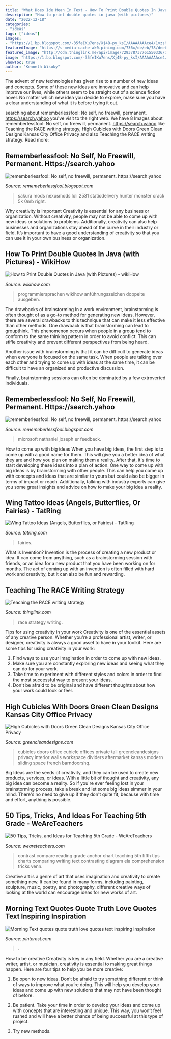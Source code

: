 ```yaml
---
title: "What Does Ide Mean In Text - How To Print Double Quotes In Java (with Pictures)"
description: "How to print double quotes in java (with pictures)"
date: "2022-12-18"
categories:
- "ideas"
tags: ["ideas"]
images:
- "https://1.bp.blogspot.com/-35feIKu7ens/Xj4B-py_ksI/AAAAAAAAce4/1vzsNkOFGxAw53UxvidopfzWkvPiPwDawCLcBGAsYHQ/s1600/Untitled382.png"
featuredImage: "https://s-media-cache-ak0.pinimg.com/736x/de/eb/78/deeb78b30a61d029d58837c240011fee.jpg"
featured_image: "http://cdn.thinglink.me/api/image/729378737761550336/1024/10/scaletowidth/0/0/1/1/false/true?wait=true"
image: "https://1.bp.blogspot.com/-35feIKu7ens/Xj4B-py_ksI/AAAAAAAAce4/1vzsNkOFGxAw53UxvidopfzWkvPiPwDawCLcBGAsYHQ/s1600/Untitled382.png"
ShowToc: true
author: "Kenneth Wisoky"
---
```



The advent of new technologies has given rise to a number of new ideas and concepts. Some of these new ideas are innovative and can help improve our lives, while others seem to be straight out of a science fiction novel. No matter which new idea you decide to explore, make sure you have a clear understanding of what it is before trying it out.

	

		
searching about rememberlessfool: No self, no freewill, permanent. https://search.yahoo you've visit to the right web. We have 8 Images about rememberlessfool: No self, no freewill, permanent. https://search.yahoo like Teaching the RACE writing strategy, High Cubicles with Doors Green Clean Designs Kansas City Office Privacy and also Teaching the RACE writing strategy. Read more:
		
    
## Rememberlessfool: No Self, No Freewill, Permanent. Https://search.yahoo

<img loading=lazy src="https://staticdelivery.nexusmods.com/mods/2531/images/thumbnails/611/611-1544720985-1998088122.png" onerror="this.onerror=null;this.src='https://tse3.mm.bing.net/th?id=OIP.Z8QpSavXxU7yb1J8pgmGdAAAAA&amp;pid=15.1';" alt="rememberlessfool: No self, no freewill, permanent. https://search.yahoo">

_Source: rememeberlessfool.blogspot.com_

>sakura mods nexusmods loli 2531 staticdelivery hunter monster crack 5k 0mb right. 

	

Why creativity is important
Creativity is essential for any business or organization. Without creativity, people may not be able to come up with new ideas or solutions to problems. Additionally, creativity can also help businesses and organizations stay ahead of the curve in their industry or field. It’s important to have a good understanding of creativity so that you can use it in your own business or organization.

    
## How To Print Double Quotes In Java (with Pictures) - WikiHow

<img loading=lazy src="https://www.wikihow.com/images/7/7c/Print-Double-Quotes-in-Java-Step-6.jpg" onerror="this.onerror=null;this.src='https://tse4.mm.bing.net/th?id=OIP.ZTDeps36uZLpt_jOw4Uq6wHaFm&amp;pid=15.1';" alt="How to Print Double Quotes in Java (with Pictures) - wikiHow">

_Source: wikihow.com_

>programmiersprachen wikihow anführungszeichen doppelte ausgeben. 

	

The drawbacks of brainstorming
In a work environment, brainstorming is often thought of as a go-to method for generating new ideas. However, there are several drawbacks to this technique that can make it less effective than other methods.
One drawback is that brainstorming can lead to groupthink. This phenomenon occurs when people in a group tend to conform to the same thinking pattern in order to avoid conflict. This can stifle creativity and prevent different perspectives from being heard.

Another issue with brainstorming is that it can be difficult to generate ideas when everyone is focused on the same task. When people are talking over each other and trying to come up with ideas at the same time, it can be difficult to have an organized and productive discussion.

Finally, brainstorming sessions can often be dominated by a few extroverted individuals.

    
## Rememberlessfool: No Self, No Freewill, Permanent. Https://search.yahoo

<img loading=lazy src="https://1.bp.blogspot.com/-35feIKu7ens/Xj4B-py_ksI/AAAAAAAAce4/1vzsNkOFGxAw53UxvidopfzWkvPiPwDawCLcBGAsYHQ/s1600/Untitled382.png" onerror="this.onerror=null;this.src='https://tse1.mm.bing.net/th?id=OIP.fA7gF_qR2qMfWaxxn8kjeQHaEK&amp;pid=15.1';" alt="rememberlessfool: No self, no freewill, permanent. https://search.yahoo">

_Source: rememeberlessfool.blogspot.com_

>microsoft nathaniel joseph er feedback. 

	

How to come up with big ideas
When you have big ideas, the first step is to come up with a good name for them. This will give you a better idea of what they are and how you plan on making them a reality. After that, it's time to start developing these ideas into a plan of action.
One way to come up with big ideas is by brainstorming with other people. This can help you come up with concepts and ideas that are similar to yours but could also be bigger in terms of impact or reach. Additionally, talking with industry experts can give you some great insights and advice on how to make your big idea a reality.

    
## Wing Tattoo Ideas (Angels, Butterflies, Or Fairies) - TatRing

<img loading=lazy src="https://images.saymedia-content.com/.image/t_share/MTczODA2NzExNzI2MTU1MzIy/tattoo_ideas_wings.jpg" onerror="this.onerror=null;this.src='https://tse1.mm.bing.net/th?id=OIP.3DixzQQ4fobMuwMwZw7fkAHaKf&amp;pid=15.1';" alt="Wing Tattoo Ideas (Angels, Butterflies, or Fairies) - TatRing">

_Source: tatring.com_

>fairies. 

	

What is Invention?
Invention is the process of creating a new product or idea. It can come from anything, such as a brainstorming session with friends, or an idea for a new product that you have been working on for months. The act of coming up with an invention is often filled with hard work and creativity, but it can also be fun and rewarding.

    
## Teaching The RACE Writing Strategy

<img loading=lazy src="http://cdn.thinglink.me/api/image/729378737761550336/1024/10/scaletowidth/0/0/1/1/false/true?wait=true" onerror="this.onerror=null;this.src='https://tse4.mm.bing.net/th?id=OIP.5x6b7y7NOq3lb7LA9uX-mgHaFj&amp;pid=15.1';" alt="Teaching the RACE writing strategy">

_Source: thinglink.com_

>race strategy writing. 

	

Tips for using creativity in your work
Creativity is one of the essential assets of any creative person. Whether you're a professional artist, writer, or designer, creativity is always a good asset to have in your toolkit. Here are some tips for using creativity in your work:
1. Find ways to use your imagination in order to come up with new ideas.
2. Make sure you are constantly exploring new ideas and seeing what they can do for your work.
3. Take time to experiment with different styles and colors in order to find the most successful way to present your ideas.
4. Don't be afraid to be original and have different thoughts about how your work could look or feel.

    
## High Cubicles With Doors Green Clean Designs Kansas City Office Privacy

<img loading=lazy src="http://www.greencleandesigns.com/wp-content/uploads/2018/01/Tall-Cubicles-with-Doors-greencleandesigns.com_.jpg" onerror="this.onerror=null;this.src='https://tse1.mm.bing.net/th?id=OIP.ae1haGKAWiLePBKHYPTo6QHaHa&amp;pid=15.1';" alt="High Cubicles with Doors Green Clean Designs Kansas City Office Privacy">

_Source: greencleandesigns.com_

>cubicles doors office cubicle offices private tall greencleandesigns privacy interior walls workspace dividers aftermarket kansas modern sliding space french barndoorshq. 

	

Big Ideas are the seeds of creativity, and they can be used to create new products, services, or ideas. With a little bit of thought and creativity, any big idea can become a reality. So if you're ever feeling lost in your brainstorming process, take a break and let some big ideas simmer in your mind. There's no need to give up if they don't quite fit, because with time and effort, anything is possible.

    
## 50 Tips, Tricks, And Ideas For Teaching 5th Grade - WeAreTeachers

<img loading=lazy src="https://lh6.googleusercontent.com/LfVcQ69NA1xEnJ8qLYPtY37fCMymqfjsmBLgWs2AfDtNfr6KYGcBv0CyxO27197vU8YjVMMbBa3vmBoV-y441Z8EUTMtgpq31c1TIV0tMTMlN0lifgc6nSUeyAagdnAKrq9knIQ" onerror="this.onerror=null;this.src='https://tse3.mm.bing.net/th?id=OIP.o6XDb6cVOhvIiXmZI3_XkwAAAA&amp;pid=15.1';" alt="50 Tips, Tricks, and Ideas for Teaching 5th Grade - WeAreTeachers">

_Source: weareteachers.com_

>contrast compare reading grade anchor chart teaching 5th fifth tips charts comparing writing text contrasting diagram ela comprehension tricks venn. 

	

Creative art is a genre of art that uses imagination and creativity to create something new. It can be found in many forms, including painting, sculpture, music, poetry, and photography. different creative ways of looking at the world can encourage ideas for new works of art.

    
## Morning Text Quotes Quote Truth Love Quotes Text Inspiring Inspiration

<img loading=lazy src="https://s-media-cache-ak0.pinimg.com/736x/de/eb/78/deeb78b30a61d029d58837c240011fee.jpg" onerror="this.onerror=null;this.src='https://tse3.mm.bing.net/th?id=OIP.SuXRxNE7uHHe23z8crUOGAHaO0&amp;pid=15.1';" alt="Morning Text quotes quote truth love quotes text inspiring inspiration">

_Source: pinterest.com_

>. 

	

How to be creative
Creativity is key in any field. Whether you are a creative writer, artist, or musician, creativity is essential to making great things happen. Here are four tips to help you be more creative:
1. Be open to new ideas. Don’t be afraid to try something different or think of ways to improve what you’re doing. This will help you develop your ideas and come up with new solutions that may not have been thought of before.

2. Be patient. Take your time in order to develop your ideas and come up with concepts that are interesting and unique. This way, you won’t feel rushed and will have a better chance of being successful at this type of project.

3. Try new methods.

